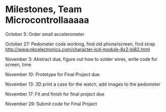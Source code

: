 # Milestones, Team Microcontrollaaaaa 

October 5: Order small accelerometer

October 27: Pedometer code working, find old phone/screen, find strap
  http://www.nkcelectronics.com/character-lcd-module-8x2-bl82.html

November 3: Abstract due, figure out how to solder wires, write code for screen, time

November 10: Prototype for Final Project due

November 13: 3D print a case for the watch, add images to the pedometer

November 17: Fit and finish for final project due

November 29: Submit code for Final Project

